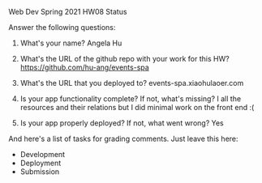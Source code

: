 
Web Dev Spring 2021 HW08 Status

Answer the following questions:


1. What's your name?
Angela Hu


2. What's the URL of the github repo with your work for this HW?
https://github.com/hu-ang/events-spa


3. What's the URL that you deployed to?
events-spa.xiaohulaoer.com


4. Is your app functionality complete? If not, what's missing?
I all the resources and their relations but I did minimal work on the front end :(


5. Is your app properly deployed? If not, what went wrong?
Yes




And here's a list of tasks for grading comments. Just leave this here:
 - Development
 - Deployment
 - Submission
